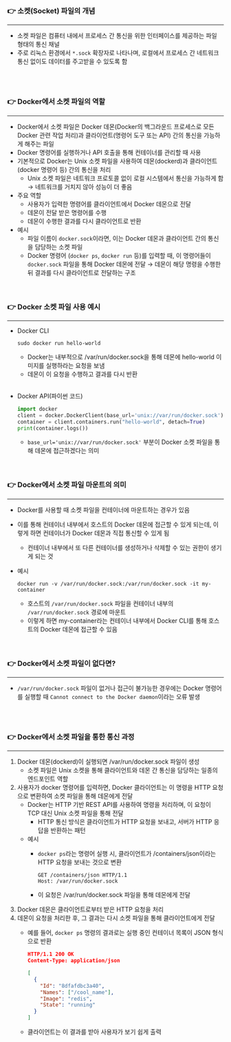 ### 👉 소켓(Socket) 파일의 개념

---

- 소켓 파일은 컴퓨터 내에서 프로세스 간 통신을 위한 인터페이스를 제공하는 파일 형태의 통신 채널
- 주로 리눅스 환경에서 `*.sock` 확장자로 나타나며, 로컬에서 프로세스 간 네트워크 통신 없이도 데이터를 주고받을 수 있도록 함
<br>
<br>

### 👉 Docker에서 소켓 파일의 역할

---

- Docker에서 소켓 파일은 Docker 데몬(Docker의 백그라운드 프로세스로 모든 Docker 관련 작업 처리)과 클라이언트(명령어 도구 또는 API) 간의 통신을 가능하게 해주는 파일
- Docker 명령어를 실행하거나 API 호출을 통해 컨테이너를 관리할 때 사용
- 기본적으로 Docker는 Unix 소켓 파일을 사용하여 데몬(dockerd)과 클라이언트(docker 명령어 등) 간의 통신을 처리
    - Unix 소켓 파일은 네트워크 프로토콜 없이 로컬 시스템에서 통신을 가능하게 함 → 네트워크를 거치지 않아 성능이 더 좋음
- 주요 역할
    - 사용자가 입력한 명령어를 클라이언트에서 Docker 데몬으로 전달
    - 데몬이 전달 받은 명령어를 수행
    - 데몬이 수행한 결과를 다시 클라이언트로 반환
- 예시
    - 파일 이름이 `docker.sock`이라면, 이는 Docker 데몬과 클라이언트 간의 통신을 담당하는 소켓 파일
    - Docker 명령어 (`docker ps`, `docker run` 등)를 입력할 때, 이 명령어들이 `docker.sock` 파일을 통해 Docker 데몬에 전달 → 데몬이 해당 명령을 수행한 뒤 결과를 다시 클라이언트로 전달하는 구조
    <br>
    <br>

### 👉 Docker 소켓 파일 사용 예시

---

- Docker CLI
    
    ```docker
    sudo docker run hello-world
    ```
    
    - Docker는 내부적으로 /var/run/docker.sock을 통해 데몬에 hello-world 이미지를 실행하라는 요청을 보냄
    - 데몬이 이 요청을 수행하고 결과를 다시 반환
    <br>
- Docker API(파이썬 코드)
    
    ```python
    import docker
    client = docker.DockerClient(base_url='unix://var/run/docker.sock')
    container = client.containers.run("hello-world", detach=True)
    print(container.logs())
    ```
    
    - `base_url='unix://var/run/docker.sock'` 부분이 Docker 소켓 파일을 통해 데몬에 접근하겠다는 의미
  <br>
  <br>

### 👉 Docker에서 소켓 파일 마운트의 의미

---

- Docker를 사용할 때 소켓 파일을 컨테이너에 마운트하는 경우가 있음
- 이를 통해 컨테이너 내부에서 호스트의 Docker 데몬에 접근할 수 있게 되는데, 이렇게 하면 컨테이너가 Docker 데몬과 직접 통신할 수 있게 됨
    - 컨테이너 내부에서 또 다른 컨테이너를 생성하거나 삭제할 수 있는 권한이 생기게 되는 것
- 예시
    
    ```docker
    docker run -v /var/run/docker.sock:/var/run/docker.sock -it my-container
    ```
    
    - 호스트의 `/var/run/docker.sock` 파일을 컨테이너 내부의 `/var/run/docker.sock` 경로에 마운트
    - 이렇게 하면 my-container라는 컨테이너 내부에서 Docker CLI를 통해 호스트의 Docker 데몬에 접근할 수 있음
    <br>
    <br>

### 👉 Docker에서 소켓 파일이 없다면?

---

- `/var/run/docker.sock` 파일이 없거나 접근이 불가능한 경우에는 Docker 명령어를 실행할 때 `Cannot connect to the Docker daemon`이라는 오류 발생
<br>
<br>

### 👉 Docker에서 소켓 파일을 통한 통신 과정

---

1. Docker 데몬(dockerd)이 실행되면 /var/run/docker.sock 파일이 생성
    - 소켓 파일은 Unix 소켓을 통해 클라이언트와 데몬 간 통신을 담당하는 일종의 엔드포인트 역할
2. 사용자가 docker 명령어를 입력하면, Docker 클라이언트는 이 명령을 HTTP 요청으로 변환하여 소켓 파일을 통해 데몬에게 전달
    - Docker는 HTTP 기반 REST API를 사용하여 명령을 처리하며, 이 요청이 TCP 대신 Unix 소켓 파일을 통해 전달
        - HTTP 통신 방식은 클라이언트가 HTTP 요청을 보내고, 서버가 HTTP 응답을 반환하는 패턴
    - 예시
        - `docker ps`라는 명령어 실행 시, 클라이언트가 /containers/json이라는 HTTP 요청을 보내는 것으로 변환
            
            ```docker
            GET /containers/json HTTP/1.1
            Host: /var/run/docker.sock
            ```
            
        - 이 요청은 /var/run/docker.sock 파일을 통해 데몬에게 전달
3. Docker 데몬은 클라이언트로부터 받은 HTTP 요청을 처리
4. 데몬이 요청을 처리한 후, 그 결과는 다시 소켓 파일을 통해 클라이언트에게 전달
    - 예를 들어, `docker ps` 명령의 결과로는 실행 중인 컨테이너 목록이 JSON 형식으로 반환
        
        ```json
        HTTP/1.1 200 OK
        Content-Type: application/json
        
        [
          {
            "Id": "8dfafdbc3a40",
            "Names": ["/cool_name"],
            "Image": "redis",
            "State": "running"
          }
        ]
        ```
        
    - 클라이언트는 이 결과를 받아 사용자가 보기 쉽게 출력
